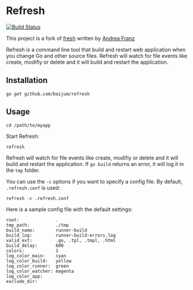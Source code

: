 # Refresh

[![Build Status](https://travis-ci.org/baijum/refresh.svg)](https://travis-ci.org/baijum/refresh)

This project is a fork of [fresh](https://github.com/pilu/fresh)
written by [Andrea Franz](http://gravityblast.com)

Refresh is a command line tool that build and restart web application
when you change Go and other source files.  Refresh will watch for
file events like create, modifiy or delete and it will build and
restart the application.

## Installation

    go get github.com/baijum/refresh

## Usage

    cd /path/to/myapp

Start Refresh:

    refresh

Refresh will watch for file events like create, modifiy or delete and
it will build and restart the application.  If `go build` returns an
error, it will log it in the `tmp` folder.

You can use the `-c` options if you want to specify a config file.  By
default, `.refresh.conf` is used:

    refresh -c .refresh.conf

Here is a sample config file with the default settings:

    root:              .
    tmp_path:          ./tmp
    build_name:        runner-build
    build_log:         runner-build-errors.log
    valid_ext:         .go, .tpl, .tmpl, .html
    build_delay:       600
    colors:            1
    log_color_main:    cyan
    log_color_build:   yellow
    log_color_runner:  green
    log_color_watcher: magenta
    log_color_app:
    exclude_dir:
